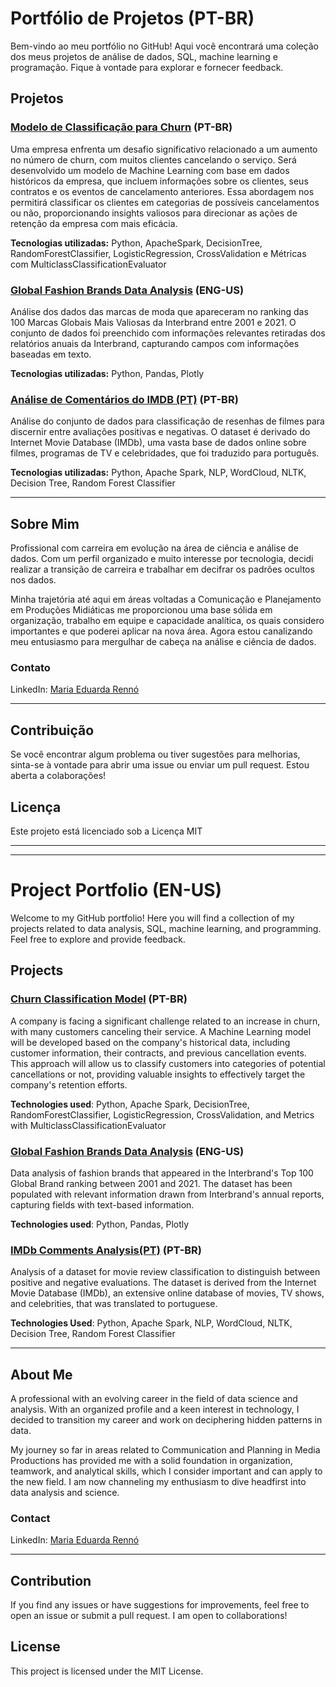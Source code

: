 # Portfólio de Projetos (PT-BR)

Bem-vindo ao meu portfólio no GitHub! Aqui você encontrará uma coleção dos meus projetos de análise de dados, SQL, machine learning e programação. Fique à vontade para explorar e fornecer feedback.

## Projetos

### [Modelo de Classificação para Churn](https://github.com/rr-mochiccino/portifolio_projects/blob/main/Modelo_de_Classifica%C3%A7%C3%A3o_para_Churn.ipynb) (PT-BR)

Uma empresa enfrenta um desafio significativo relacionado a um aumento no número de churn, com muitos clientes cancelando o serviço. Será desenvolvido um modelo de Machine Learning com base em dados históricos da empresa, que incluem informações sobre os clientes, seus contratos e os eventos de cancelamento anteriores. Essa abordagem nos permitirá classificar os clientes em categorias de possíveis cancelamentos ou não, proporcionando insights valiosos para direcionar as ações de retenção da empresa com mais eficácia.

**Tecnologias utilizadas:** Python, ApacheSpark, DecisionTree, RandomForestClassifier, LogisticRegression, CrossValidation e Métricas com MulticlassClassificationEvaluator

### [Global Fashion Brands Data Analysis](https://github.com/rr-mochiccino/portifolio_projects/blob/main/Data_Analysis_Global_Fashion_Brands.ipynb) (ENG-US)

Análise dos dados das marcas de moda que apareceram no ranking das 100 Marcas Globais Mais Valiosas da Interbrand entre 2001 e 2021. O conjunto de dados foi preenchido com informações relevantes retiradas dos relatórios anuais da Interbrand, capturando campos com informações baseadas em texto.

**Tecnologias utilizadas:** Python, Pandas, Plotly  

### [Análise de Comentários do IMDB (PT)](https://github.com/rr-mochiccino/portifolio_projects/blob/main/Analise_de_Coment%C3%A1rios_do_IMDB_com_NLP_e_Apache_Spark_.ipynb) (PT-BR)

Análise do conjunto de dados para classificação de resenhas de filmes para discernir entre avaliações positivas e negativas. O dataset é derivado do Internet Movie Database (IMDb), uma vasta base de dados online sobre filmes, programas de TV e celebridades, que foi traduzido para português.

**Tecnologias utilizadas:** Python, Apache Spark, NLP, WordCloud, NLTK, Decision Tree, Random Forest Classifier


******

## Sobre Mim
Profissional com carreira em evolução na área de ciência e análise de dados. Com um perfil organizado e muito interesse por tecnologia, decidi realizar a transição de carreira e trabalhar em decifrar os padrões ocultos nos dados. 

Minha trajetória até aqui em áreas voltadas a Comunicação e Planejamento em Produções Midiáticas me proporcionou uma base sólida em organização, trabalho em equipe e capacidade analítica, os quais considero importantes e que poderei aplicar na nova área. Agora estou canalizando meu entusiasmo para mergulhar de cabeça na análise e ciência de dados.


### Contato

LinkedIn: [Maria Eduarda Rennó](https://www.linkedin.com/in/maria-eduarda-renn%C3%B3-2b216b289/)

******

## Contribuição
Se você encontrar algum problema ou tiver sugestões para melhorias, sinta-se à vontade para abrir uma issue ou enviar um pull request. Estou aberta a colaborações!

## Licença
Este projeto está licenciado sob a Licença MIT 

*******
*******

# Project Portfolio (EN-US)

Welcome to my GitHub portfolio! Here you will find a collection of my projects related to data analysis, SQL, machine learning, and programming. Feel free to explore and provide feedback.

## Projects

### [Churn Classification Model](https://github.com/rr-mochiccino/portifolio_projects/blob/main/Modelo_de_Classifica%C3%A7%C3%A3o_para_Churn.ipynb) (PT-BR)

A company is facing a significant challenge related to an increase in churn, with many customers canceling their service. A Machine Learning model will be developed based on the company's historical data, including customer information, their contracts, and previous cancellation events. This approach will allow us to classify customers into categories of potential cancellations or not, providing valuable insights to effectively target the company's retention efforts.

**Technologies used**: Python, Apache Spark, DecisionTree, RandomForestClassifier, LogisticRegression, CrossValidation, and Metrics with MulticlassClassificationEvaluator

### [Global Fashion Brands Data Analysis](https://github.com/rr-mochiccino/portifolio_projects/blob/main/Data_Analysis_Global_Fashion_Brands.ipynb) (ENG-US)

Data analysis of fashion brands that appeared in the Interbrand's Top 100 Global Brand ranking between 2001 and 2021. The dataset has been populated with relevant information drawn from Interbrand's annual reports, capturing fields with text-based information.

**Technologies used**: Python, Pandas, Plotly

### [IMDb Comments Analysis(PT)](https://github.com/rr-mochiccino/portifolio_projects/blob/main/Analise_de_Coment%C3%A1rios_do_IMDB_com_NLP_e_Apache_Spark_.ipynb) (PT-BR)

Analysis of a dataset for movie review classification to distinguish between positive and negative evaluations. The dataset is derived from the Internet Movie Database (IMDb), an extensive online database of movies, TV shows, and celebrities, that was translated to portuguese.

**Technologies Used**: Python, Apache Spark, NLP, WordCloud, NLTK, Decision Tree, Random Forest Classifier

******

## About Me
A professional with an evolving career in the field of data science and analysis. With an organized profile and a keen interest in technology, I decided to transition my career and work on deciphering hidden patterns in data.

My journey so far in areas related to Communication and Planning in Media Productions has provided me with a solid foundation in organization, teamwork, and analytical skills, which I consider important and can apply to the new field. I am now channeling my enthusiasm to dive headfirst into data analysis and science.

### Contact
LinkedIn: [Maria Eduarda Rennó](https://www.linkedin.com/in/maria-eduarda-renn%C3%B3-2b216b289/)

******

## Contribution
If you find any issues or have suggestions for improvements, feel free to open an issue or submit a pull request. I am open to collaborations!

## License
This project is licensed under the MIT License.
